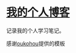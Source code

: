 # [我的个人博客](https://nowhere-man.github.io)

记录我的个人学习笔记。

感谢[oukohou](https://github.com/oukohou/oukohou.github.io)提供的模板
